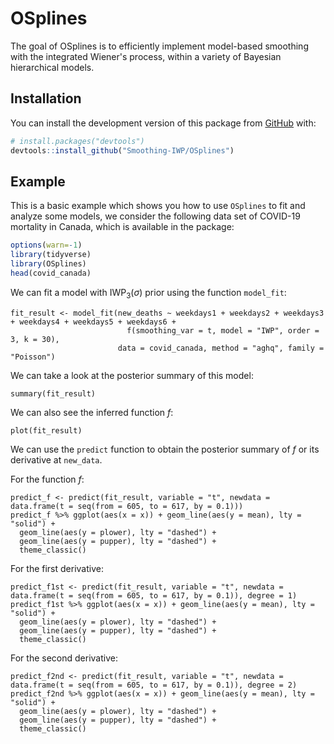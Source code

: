 <!-- README.md is generated from README.Rmd. Please edit that file -->

# OSplines

<!-- badges: start -->
<!-- badges: end -->

The goal of OSplines is to efficiently implement model-based smoothing with the integrated Wiener's process, within a variety of Bayesian hierarchical models.
## Installation

You can install the development version of this package from
[GitHub](https://github.com/) with:

``` r
# install.packages("devtools")
devtools::install_github("Smoothing-IWP/OSplines")
```

## Example

This is a basic example which shows you how to use `OSplines` to fit and
analyze some models, we consider the following data set of COVID-19 mortality in Canada, which is available in the package:

``` r
options(warn=-1)
library(tidyverse)
library(OSplines)
head(covid_canada)
```

We can fit a model with $\text{IWP}_3(\sigma)$ prior using the function `model_fit`:
```{r warning=FALSE}
fit_result <- model_fit(new_deaths ~ weekdays1 + weekdays2 + weekdays3 + weekdays4 + weekdays5 + weekdays6 +
                          f(smoothing_var = t, model = "IWP", order = 3, k = 30), 
                        data = covid_canada, method = "aghq", family = "Poisson")
```

We can take a look at the posterior summary of this model:
```{r}
summary(fit_result)
```

We can also see the inferred function $f$:
```{r warning=FALSE}
plot(fit_result)
```


We can use the `predict` function to obtain the posterior summary of $f$ or its derivative at `new_data`.

For the function $f$:
```{r warning=FALSE}
predict_f <- predict(fit_result, variable = "t", newdata = data.frame(t = seq(from = 605, to = 617, by = 0.1)))
predict_f %>% ggplot(aes(x = x)) + geom_line(aes(y = mean), lty = "solid") +
  geom_line(aes(y = plower), lty = "dashed") +
  geom_line(aes(y = pupper), lty = "dashed") +
  theme_classic()
```

For the first derivative:
```{r warning=FALSE}
predict_f1st <- predict(fit_result, variable = "t", newdata = data.frame(t = seq(from = 605, to = 617, by = 0.1)), degree = 1)
predict_f1st %>% ggplot(aes(x = x)) + geom_line(aes(y = mean), lty = "solid") +
  geom_line(aes(y = plower), lty = "dashed") +
  geom_line(aes(y = pupper), lty = "dashed") +
  theme_classic()
```


For the second derivative:
```{r warning=FALSE}
predict_f2nd <- predict(fit_result, variable = "t", newdata = data.frame(t = seq(from = 605, to = 617, by = 0.1)), degree = 2)
predict_f2nd %>% ggplot(aes(x = x)) + geom_line(aes(y = mean), lty = "solid") +
  geom_line(aes(y = plower), lty = "dashed") +
  geom_line(aes(y = pupper), lty = "dashed") +
  theme_classic()
```
